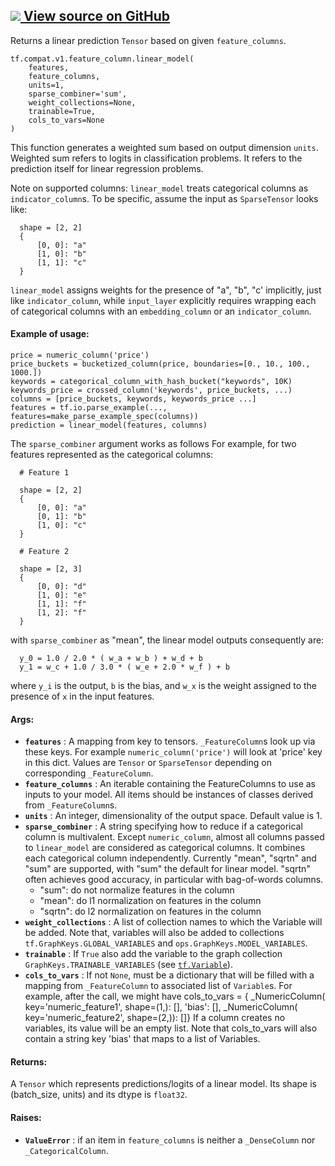 [ ![](https://tensorflow.google.cn/images/GitHub-Mark-32px.png) View source on
GitHub
](https://github.com/tensorflow/tensorflow/blob/r2.0/tensorflow/python/feature_column/feature_column.py#L369-L504)  
---  
  
Returns a linear prediction `Tensor` based on given `feature_columns`.

    
    
    tf.compat.v1.feature_column.linear_model(
        features,
        feature_columns,
        units=1,
        sparse_combiner='sum',
        weight_collections=None,
        trainable=True,
        cols_to_vars=None
    )
    

This function generates a weighted sum based on output dimension `units`.
Weighted sum refers to logits in classification problems. It refers to the
prediction itself for linear regression problems.

Note on supported columns: `linear_model` treats categorical columns as
`indicator_column`s. To be specific, assume the input as `SparseTensor` looks
like:

    
    
      shape = [2, 2]
      {
          [0, 0]: "a"
          [1, 0]: "b"
          [1, 1]: "c"
      }
    

`linear_model` assigns weights for the presence of "a", "b", "c' implicitly,
just like `indicator_column`, while `input_layer` explicitly requires wrapping
each of categorical columns with an `embedding_column` or an
`indicator_column`.

#### Example of usage:

    
    
    price = numeric_column('price')
    price_buckets = bucketized_column(price, boundaries=[0., 10., 100., 1000.])
    keywords = categorical_column_with_hash_bucket("keywords", 10K)
    keywords_price = crossed_column('keywords', price_buckets, ...)
    columns = [price_buckets, keywords, keywords_price ...]
    features = tf.io.parse_example(..., features=make_parse_example_spec(columns))
    prediction = linear_model(features, columns)
    

The `sparse_combiner` argument works as follows For example, for two features
represented as the categorical columns:

    
    
      # Feature 1
    
      shape = [2, 2]
      {
          [0, 0]: "a"
          [0, 1]: "b"
          [1, 0]: "c"
      }
    
      # Feature 2
    
      shape = [2, 3]
      {
          [0, 0]: "d"
          [1, 0]: "e"
          [1, 1]: "f"
          [1, 2]: "f"
      }
    

with `sparse_combiner` as "mean", the linear model outputs consequently are:

    
    
      y_0 = 1.0 / 2.0 * ( w_a + w_b ) + w_d + b
      y_1 = w_c + 1.0 / 3.0 * ( w_e + 2.0 * w_f ) + b
    

where `y_i` is the output, `b` is the bias, and `w_x` is the weight assigned
to the presence of `x` in the input features.

#### Args:

  * **`features`** : A mapping from key to tensors. `_FeatureColumn`s look up via these keys. For example `numeric_column('price')` will look at 'price' key in this dict. Values are `Tensor` or `SparseTensor` depending on corresponding `_FeatureColumn`.
  * **`feature_columns`** : An iterable containing the FeatureColumns to use as inputs to your model. All items should be instances of classes derived from `_FeatureColumn`s.
  * **`units`** : An integer, dimensionality of the output space. Default value is 1.
  * **`sparse_combiner`** : A string specifying how to reduce if a categorical column is multivalent. Except `numeric_column`, almost all columns passed to `linear_model` are considered as categorical columns. It combines each categorical column independently. Currently "mean", "sqrtn" and "sum" are supported, with "sum" the default for linear model. "sqrtn" often achieves good accuracy, in particular with bag-of-words columns. 
    * "sum": do not normalize features in the column
    * "mean": do l1 normalization on features in the column
    * "sqrtn": do l2 normalization on features in the column
  * **`weight_collections`** : A list of collection names to which the Variable will be added. Note that, variables will also be added to collections `tf.GraphKeys.GLOBAL_VARIABLES` and `ops.GraphKeys.MODEL_VARIABLES`.
  * **`trainable`** : If `True` also add the variable to the graph collection `GraphKeys.TRAINABLE_VARIABLES` (see [`tf.Variable`](https://tensorflow.google.cn/api_docs/python/tf/Variable)).
  * **`cols_to_vars`** : If not `None`, must be a dictionary that will be filled with a mapping from `_FeatureColumn` to associated list of `Variable`s. For example, after the call, we might have cols_to_vars = { _NumericColumn( key='numeric_feature1', shape=(1,): [], 'bias': [], _NumericColumn( key='numeric_feature2', shape=(2,)): []} If a column creates no variables, its value will be an empty list. Note that cols_to_vars will also contain a string key 'bias' that maps to a list of Variables.

#### Returns:

A `Tensor` which represents predictions/logits of a linear model. Its shape is
(batch_size, units) and its dtype is `float32`.

#### Raises:

  * **`ValueError`** : if an item in `feature_columns` is neither a `_DenseColumn` nor `_CategoricalColumn`.

